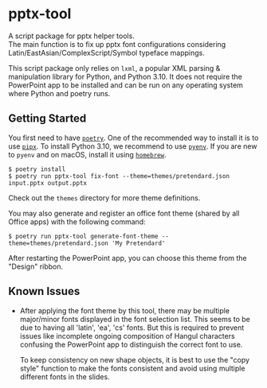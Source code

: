 # pptx-tool
A script package for pptx helper tools.  
The main function is to fix up pptx font configurations considering Latin/EastAsian/ComplexScript/Symbol typeface mappings.

This script package only relies on `lxml`, a popular XML parsing &amp; manipulation library for Python, and Python 3.10.
It does not require the PowerPoint app to be installed and can be run on any operating system where Python and poetry runs.

## Getting Started

You first need to have [`poetry`](https://python-poetry.org/).
One of the recommended way to install it is to use [`pipx`](https://pypa.github.io/pipx/).
To install Python 3.10, we recommend to use [`pyenv`](https://github.com/pyenv/pyenv).
If you are new to `pyenv` and on macOS, install it using [`homebrew`](https://brew.sh/).

```console
$ poetry install
$ poetry run pptx-tool fix-font --theme=themes/pretendard.json input.pptx output.pptx
```

Check out the `themes` directory for more theme definitions.

You may also generate and register an office font theme (shared by all Office apps) with
the following command:

```console
$ poetry run pptx-tool generate-font-theme --theme=themes/pretendard.json 'My Pretendard'
```

After restarting the PowerPoint app, you can choose this theme from the "Design" ribbon.

## Known Issues

* After applying the font theme by this tool, there may be multiple major/minor fonts displayed in the font selection list.
  This seems to be due to having all 'latin', 'ea', 'cs' fonts.
  But this is required to prevent issues like incomplete ongoing composition of Hangul characters confusing the PowerPoint app to
  distinguish the correct font to use.

  To keep consistency on new shape objects, it is best to use the "copy style" function to make the fonts consistent and avoid
  using multiple different fonts in the slides.
